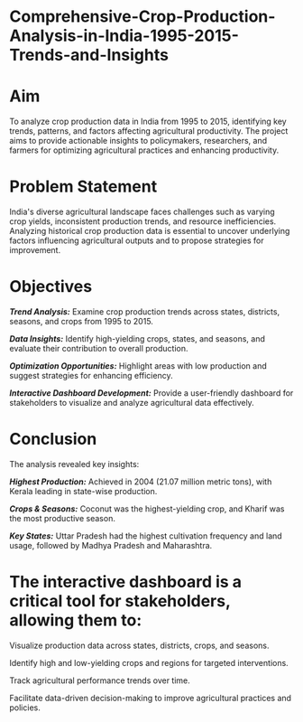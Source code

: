 # Comprehensive-Crop-Production-Analysis-in-India-1995-2015-Trends-and-Insights

# Aim
To analyze crop production data in India from 1995 to 2015, identifying key trends, patterns, and factors affecting agricultural productivity. The project aims to provide actionable insights to policymakers, researchers, and farmers for optimizing agricultural practices and enhancing productivity.

# Problem Statement
India's diverse agricultural landscape faces challenges such as varying crop yields, inconsistent production trends, and resource inefficiencies. Analyzing historical crop production data is essential to uncover underlying factors influencing agricultural outputs and to propose strategies for improvement.

# Objectives
***Trend Analysis:*** Examine crop production trends across states, districts, seasons, and crops from 1995 to 2015.

***Data Insights:*** Identify high-yielding crops, states, and seasons, and evaluate their contribution to overall production.

***Optimization Opportunities:*** Highlight areas with low production and suggest strategies for enhancing efficiency.

***Interactive Dashboard Development:*** Provide a user-friendly dashboard for stakeholders to visualize and analyze agricultural data effectively.

# Conclusion
The analysis revealed key insights:

 ***Highest Production:*** Achieved in 2004 (21.07 million metric tons), with Kerala leading in state-wise production.
 
 ***Crops & Seasons:*** Coconut was the highest-yielding crop, and Kharif was the most productive season.

 ***Key States:*** Uttar Pradesh had the highest cultivation frequency and land usage, followed by Madhya Pradesh and Maharashtra.
 
# The interactive dashboard is a critical tool for stakeholders, allowing them to:

Visualize production data across states, districts, crops, and seasons.

Identify high and low-yielding crops and regions for targeted interventions.

Track agricultural performance trends over time.

Facilitate data-driven decision-making to improve agricultural practices and policies.
